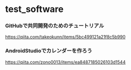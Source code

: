 # test_software

### GitHubで共同開発のためのチュートリアル
https://qiita.com/takeokunn/items/5bc499121a21f8c5b990

### AndroidStudioでカレンダーを作ろう
https://qiita.com/zono0013/items/ea8487185026103d1544
